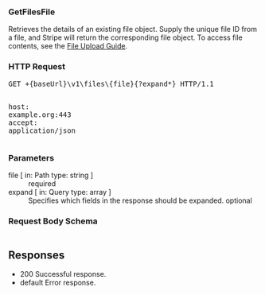 <!DOCTYPE html><html><head><title></title><link rel="stylesheet" href="../OpenApi.css"/><meta charset="utf-8"/><meta name="viewport" content="width=device-width, initial-scale=1"/></head><body><article><section  class="requestOverview"><h1  class="requestSummary">GetFilesFile</h1><p  class="requestDescription"><p>Retrieves the details of an existing file object. Supply the unique file ID from a file, and Stripe will return the corresponding file object. To access file contents, see the <a href="/docs/file-upload#download-file-contents">File Upload Guide</a>.</p></p></section><section  class="http"><h3>HTTP Request</h3><pre  class="httpExample"><span  class="requestLine">GET</span> <span  class="httpTarget">+{baseUrl}\v1\files\{file}{?expand*}</span> <span  class="httpVersion">HTTP/1.1</span>
<span  class="headerLine">host</span>: <span  class="headerValue">example.org:443</span>
<span  class="headerLine">accept</span>: <span  class="headerValue">application/json</span>
</pre></section><dl  class="parameters"><h3>Parameters</h3><dt  class="parameter"><span  class="parameterName">file</span> [ in: <span  class="parameterLocation">Path</span> type: <span  class="parameterType">string</span> ]</dt><dd  class="parameter"><span  class="parameterDescription"></span> <span  class="parameterRequired">required</span></dd><dt  class="parameter"><span  class="parameterName">expand</span> [ in: <span  class="parameterLocation">Query</span> type: <span  class="parameterType">array</span> ]</dt><dd  class="parameter"><span  class="parameterDescription">Specifies which fields in the response should be expanded.</span> <span  class="parameterRequired">optional</span></dd></dl><section  class="requestContent"><h3>Request Body Schema</h3><pre  class="schema"></pre></section><section  class="responses"><h2>Responses</h2><ul  class="responses"><li  class="response"><span  class="statusLine">200</span> <span  class="statusDescription">Successful response.</span></li><li  class="response"><span  class="statusLine">default</span> <span  class="statusDescription">Error response.</span></li></ul></section></article></body></html>